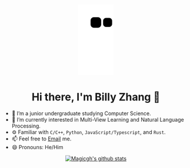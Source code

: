 <div align="center">

  <img src="https://raw.githubusercontent.com/magicgh/magicgh/output/github-contribution-grid-snake.svg" alt="a snake game">
  <h1> Hi there, I'm Billy Zhang 👋 </h1>
  
</div>

- 🔭 I’m a junior undergraduate studying Computer Science.
- 🌱 I’m currently interested in Multi-View Learning and Natural Language Processing.
- ⚙️ Familiar with `C/C++`, `Python`, `JavaScript/Typescript`, and `Rust`.
- 📫 Feel free to [Email](mailto:magicgher@hotmail.com) me.
- 😄 Pronouns: He/Him

<div align="center">
  
[![Magicgh's github stats](https://github-readme-stats.vercel.app/api?username=magicgh&count_private=true&show_icons=true&theme=vue)](https://github.com/magicgh)

</div>
